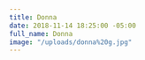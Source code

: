 ```yaml
---
title: Donna
date: 2018-11-14 18:25:00 -05:00
full_name: Donna
image: "/uploads/donna%20g.jpg"
---
```


